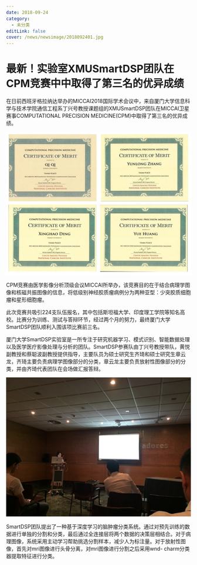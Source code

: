 ```yaml
---
date: 2018-09-24
category:
  - 未分类
editLink: false
cover: /news/newsimage/2018092401.jpg
---
```



# 最新！实验室XMUSmartDSP团队在CPM竞赛中中取得了第三名的优异成绩

在日前西班牙格拉纳达举办的MICCAI2018国际学术会议中，来自厦门大学信息科学与技术学院通信工程系丁兴号教授课题组的XMUSmartDSP团队在MICCAI卫星赛事COMPUTATIONAL
PRECISION MEDICINE(CPM)中取得了第三名的优异成绩。


<!-- more -->


![](/news/newsimage/2018092401.jpg)



CPM竞赛由医学影像分析顶级会议MICCAI所举办，该竞赛目的在于结合病理学图像和核磁共振图像的信息，将低级别神经胶质瘤病例分为两种亚型：少突胶质细胞瘤和星形细胞瘤。



此次竞赛共吸引224支队伍报名，其中包括斯坦福大学、印度理工学院等知名高校。比赛分为训练、测试与答辩环节，经过两个月的努力，最终厦门大学SmartDSP团队顺利入围该项比赛前三名。



厦门大学SmartDSP实验室是一所专注于研究机器学习、模式识别、智能数据处理以及医学医疗影像处理与分析的团队。SmartDSP参赛队由丁兴号教授带队，黄悦副教授和蔡聪波副教授提供指导，主要队员为硕士研究生齐琦和硕士研究生章云龙，齐琦主要负责病理学图像部分的分类，章云龙主要负责放射性图像部分的分类，并由齐琦代表团队在会场做汇报答辩。



![](/news/newsimage/2018092402.jpg)



SmartDSP团队提出了一种基于深度学习的脑肿瘤分类系统。通过对预先训练的数据进行单独的分割和分类，最后通过全连接层将两个数据的决策层相结合。对于病理图像，系统采用主动学习帮助挑选分割样本，减少人为标注量。对于放射性图像，首先对mri图像进行头骨分离，对mri图像进行分割之后采用wnd-
charm分类器提取特征进行分类。

